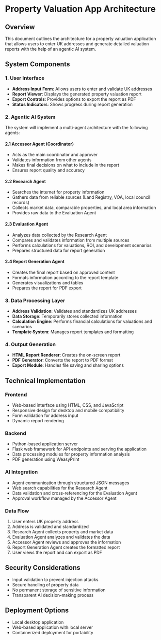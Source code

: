 # Property Valuation App Architecture

## Overview
This document outlines the architecture for a property valuation application that allows users to enter UK addresses and generate detailed valuation reports with the help of an agentic AI system.

## System Components

### 1. User Interface
- **Address Input Form**: Allows users to enter and validate UK addresses
- **Report Viewer**: Displays the generated property valuation report
- **Export Controls**: Provides options to export the report as PDF
- **Status Indicators**: Shows progress during report generation

### 2. Agentic AI System
The system will implement a multi-agent architecture with the following agents:

#### 2.1 Accessor Agent (Coordinator)
- Acts as the main coordinator and approver
- Validates information from other agents
- Makes final decisions on what to include in the report
- Ensures report quality and accuracy

#### 2.2 Research Agent
- Searches the internet for property information
- Gathers data from reliable sources (Land Registry, VOA, local council records)
- Collects market data, comparable properties, and local area information
- Provides raw data to the Evaluation Agent

#### 2.3 Evaluation Agent
- Analyzes data collected by the Research Agent
- Compares and validates information from multiple sources
- Performs calculations for valuations, ROI, and development scenarios
- Prepares structured data for report generation

#### 2.4 Report Generation Agent
- Creates the final report based on approved content
- Formats information according to the report template
- Generates visualizations and tables
- Prepares the report for PDF export

### 3. Data Processing Layer
- **Address Validation**: Validates and standardizes UK addresses
- **Data Storage**: Temporarily stores collected information
- **Calculation Engine**: Performs financial calculations for valuations and scenarios
- **Template System**: Manages report templates and formatting

### 4. Output Generation
- **HTML Report Renderer**: Creates the on-screen report
- **PDF Generator**: Converts the report to PDF format
- **Export Module**: Handles file saving and sharing options

## Technical Implementation

### Frontend
- Web-based interface using HTML, CSS, and JavaScript
- Responsive design for desktop and mobile compatibility
- Form validation for address input
- Dynamic report rendering

### Backend
- Python-based application server
- Flask web framework for API endpoints and serving the application
- Data processing modules for property information analysis
- PDF generation using WeasyPrint

### AI Integration
- Agent communication through structured JSON messages
- Web search capabilities for the Research Agent
- Data validation and cross-referencing for the Evaluation Agent
- Approval workflow managed by the Accessor Agent

### Data Flow
1. User enters UK property address
2. Address is validated and standardized
3. Research Agent collects property and market data
4. Evaluation Agent analyzes and validates the data
5. Accessor Agent reviews and approves the information
6. Report Generation Agent creates the formatted report
7. User views the report and can export as PDF

## Security Considerations
- Input validation to prevent injection attacks
- Secure handling of property data
- No permanent storage of sensitive information
- Transparent AI decision-making process

## Deployment Options
- Local desktop application
- Web-based application with local server
- Containerized deployment for portability
